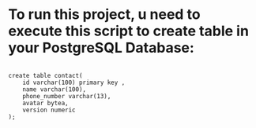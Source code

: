 <h1> To run this project, u need to execute this script to create table in your PostgreSQL Database: </h1>

<code>
create table contact(
    id varchar(100) primary key ,
    name varchar(100),
    phone_number varchar(13),
    avatar bytea,
    version numeric
);
</code>
